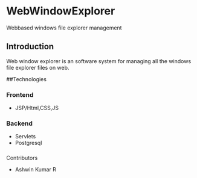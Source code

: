 # WebWindowExplorer
Webbased windows file explorer management 

## Introduction
Web window explorer is an software system for managing all the windows file explorer files on web.

##Technologies
### Frontend 
- JSP/Html,CSS,JS
### Backend
- Servlets
- Postgresql

###
Contributors
- Ashwin Kumar R

